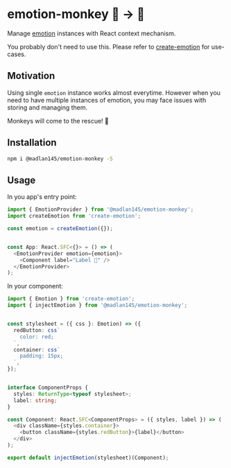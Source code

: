 # emotion-monkey 🐒 → 🦍

Manage [emotion](https://emotion.sh) instances with React context mechanism.

You probably don't need to use this. Please refer to [create-emotion](https://github.com/emotion-js/emotion/tree/master/packages/create-emotion) for use-cases.

## Motivation

Using single `emotion` instance works almost everytime. However when you need to have multiple instances of emotion, you may face issues with storing and managing them.

Monkeys will come to the rescue! 🙉

## Installation

```bash
npm i @madlan145/emotion-monkey -S
```

## Usage

In you app's entry point:

```typescript
import { EmotionProvider } from '@madlan145/emotion-monkey';
import createEmotion from 'create-emotion';

const emotion = createEmotion({});


const App: React.SFC<{}> = () => (
  <EmotionProvider emotion={emotion}>
    <Component label="Label 🐒" />
  </EmotionProvider>
);

```

In your component:


```typescript
import { Emotion } from 'create-emotion';
import { injectEmotion } from '@madlan145/emotion-monkey';


const stylesheet = ({ css }: Emotion) => ({
  redButton: css`
    color: red;
  `,
  container: css`
    padding: 15px;
  `,
});


interface ComponentProps {
  styles: ReturnType<typeof stylesheet>;
  label: string;
}

const Component: React.SFC<ComponentProps> = ({ styles, label }) => (
  <div className={styles.container}>
    <button className={styles.redButton}>{label}</button>
  </div>
);

export default injectEmotion(stylesheet)(Component);

```

